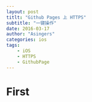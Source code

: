```yaml
---
layout: post
titlt: "Github Pages 上 HTTPS"
subtitle: "一键操作"
date: 2016-03-17
author: "Asingers"
categories: ios
tags:
	- iOS
	- HTTPS
	- GithubPage
---
```


# First